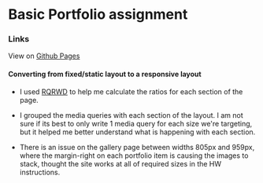 # Basic Portfolio assignment

### Links
View on [Github Pages](https://jeffreylowy.github.io/Responsive-Portfolio/)

#### Converting from fixed/static layout to a responsive layout

- I used [RQRWD](http://rqrwd.com/) to help me calculate the ratios for each section of the page. 

- I grouped the media queries with each section of the layout. I am not sure if its best to only write 1 media query for each size we're targeting, but it helped me better understand what is happening with each section.

- There is an issue on the gallery page between widths 805px and 959px, where the margin-right on each portfolio item is causing the images to stack, thought the site works at all of required sizes in the HW instructions.